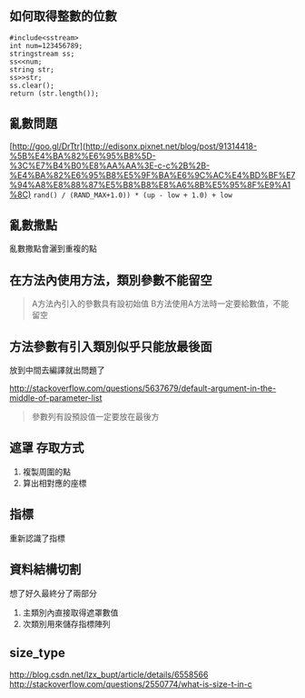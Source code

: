 ## 如何取得整數的位數
```
#include<sstream>
int num=123456789;
stringstream ss;
ss<<num;
string str;
ss>>str;
ss.clear();
return (str.length());
```

## 亂數問題
[http://goo.gl/DrTtr](http://edisonx.pixnet.net/blog/post/91314418-%5B%E4%BA%82%E6%95%B8%5D-%3C%E7%B4%B0%E8%AA%AA%3E-c-c%2B%2B-%E4%BA%82%E6%95%B8%E5%9F%BA%E6%9C%AC%E4%BD%BF%E7%94%A8%E8%88%87%E5%B8%B8%E8%A6%8B%E5%95%8F%E9%A1%8C)
`rand() / (RAND_MAX+1.0)) * (up - low + 1.0) + low`

## 亂數撒點
亂數撒點會灑到重複的點

## 在方法內使用方法，類別參數不能留空
> A方法內引入的參數具有設初始值
> B方法使用A方法時一定要給數值，不能留空

## 方法參數有引入類別似乎只能放最後面
放到中間去編譯就出問題了

http://stackoverflow.com/questions/5637679/default-argument-in-the-middle-of-parameter-list

> 參數列有設預設值一定要放在最後方

## 遮罩 存取方式
1. 複製周圍的點
2. 算出相對應的座標

## 指標
重新認識了指標

## 資料結構切割
想了好久最終分了兩部分
1. 主類別內直接取得遮罩數值
2. 次類別用來儲存指標陣列

## size_type
http://blog.csdn.net/lzx_bupt/article/details/6558566
http://stackoverflow.com/questions/2550774/what-is-size-t-in-c




